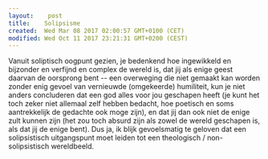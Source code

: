 ```yaml
---
layout:    post
title:    Solipsisme
created:  Wed Mar 08 2017 02:00:57 GMT+0100 (CET)
modified: Wed Oct 11 2017 23:21:31 GMT+0200 (CEST)
---
```


Vanuit soliptisch oogpunt gezien, je bedenkend hoe ingewikkeld en bijzonder en verfijnd en complex de wereld is, dat jij als enige geest daarvan de oorsprong bent -- een overweging die niet gemaakt kan worden zonder enig gevoel van vernieuwde (omgekeerde) humiliteit, kun je niet anders concluderen dat een god alles voor jou geschapen heeft (je kunt het toch zeker niet allemaal zelf hebben bedacht, hoe poetisch en soms aantrekkelijk de gedachte ook moge zijn), en dat jij dan ook niet de enige zult kunnen zijn (het zou toch absurd zijn als zowel de wereld geschapen is, als dat jij de enige bent). Dus ja, ik blijk gevoelsmatig te geloven dat een solipsistisch uitgangspunt moet leiden tot een theologisch / non-solipsistisch wereldbeeld.